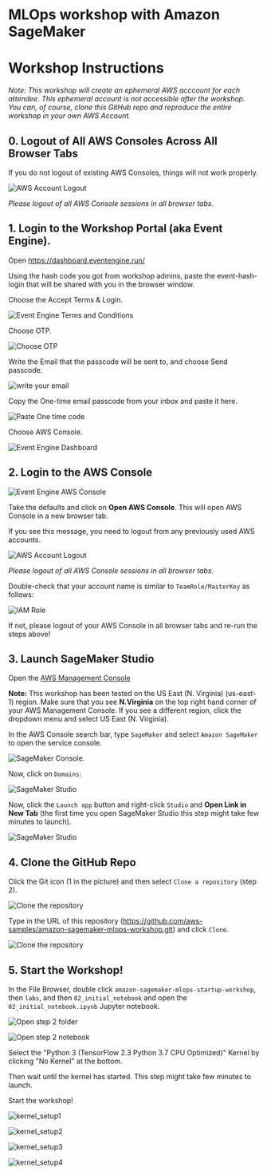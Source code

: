 # MLOps workshop with Amazon SageMaker

# Workshop Instructions
_Note: This workshop will create an ephemeral AWS acccount for each attendee.  This ephemeral account is not accessible after the workshop.  You can, of course, clone this GitHub repo and reproduce the entire workshop in your own AWS Account._

## 0. Logout of All AWS Consoles Across All Browser Tabs
If you do not logout of existing AWS Consoles, things will not work properly.

![AWS Account Logout](img/aws-logout.png)

_Please logout of all AWS Console sessions in all browser tabs._

## 1. Login to the Workshop Portal (aka Event Engine). 
Open https://dashboard.eventengine.run/

Using the hash code you got from workshop admins, paste the event-hash-login that will be shared with you in the browser window. 

Choose the Accept Terms & Login. 

![Event Engine Terms and Conditions](img/event-engine-terms.png)

Choose OTP.

![Choose OTP](img/choose_otp.png)

Write the Email that the passcode will be sent to, and choose Send passcode.

![write your email](img/one_time_email_passcode.png)

Copy the One-time email passcode from your inbox and paste it here.

![Paste One time code](img/paste_time_email_passcode.png)

Choose AWS Console.

![Event Engine Dashboard](img/event-engine-dashboard.png)

## 2. Login to the **AWS Console**

![Event Engine AWS Console](img/event-engine-aws-console.png)

Take the defaults and click on **Open AWS Console**. This will open AWS Console in a new browser tab.

If you see this message, you need to logout from any previously used AWS accounts.

![AWS Account Logout](img/aws-logout.png)

_Please logout of all AWS Console sessions in all browser tabs._

Double-check that your account name is similar to `TeamRole/MasterKey` as follows:

![IAM Role](img/teamrole-masterkey.png)

If not, please logout of your AWS Console in all browser tabs and re-run the steps above!

## 3. Launch SageMaker Studio

Open the [AWS Management Console](https://console.aws.amazon.com/console/home)

**Note:** This workshop has been tested on the US East (N. Virginia) (us-east-1) region. Make sure that you see **N.Virginia** on the top right hand corner of your AWS Management Console. If you see a different region, click the dropdown menu and select US East (N. Virginia).

In the AWS Console search bar, type `SageMaker` and select `Amazon SageMaker` to open the service console.

![SageMaker Console](img/setup_aws_console.png). 

Now, click on `Domains`:

![SageMaker Studio](img/open_sm_studio_domain_1.png)


Now, click the `Launch app` button and right-click `Studio` and **Open Link in New Tab** (the first time you open SageMaker Studio this step might take few minutes to launch).

![SageMaker Studio](img/open_sm_studio_2.png)


## 4. Clone the GitHub Repo
Click the Git icon (1 in the picture) and then select `Clone a repository` (step 2).

![Clone the repository](img/smstudio_clone_repo_steps.jpg)

Type in the URL of this repository (https://github.com/aws-samples/amazon-sagemaker-mlops-workshop.git) and click `Clone`.

![Clone the repository](img/clone_a_repo.png)



## 5. Start the Workshop!

In the File Browser, double click `amazon-sagemaker-mlops-startup-workshop`, then `labs`, and then `02_initial_notebook` and open the `02_initial_notebook.ipynb` Jupyter notebook.

![Open step 2 folder](img/smstudio_open_notebook_1.png)

![Open step 2 notebook](img/smstudio_open_notebook_2.png)


Select the "Python 3 (TensorFlow 2.3 Python 3.7 CPU Optimized)" Kernel by clicking "No Kernel" at the bottom. 

Then wait until the kernel has started. This step might take few minutes to launch.

Start the workshop!

![kernel_setup1](img/kernel_choice_1.png)

![kernel_setup2](img/kernel_choice_2.png)

![kernel_setup3](img/kernel_choice_3.png)

![kernel_setup4](img/kernel_choice_4.png)

